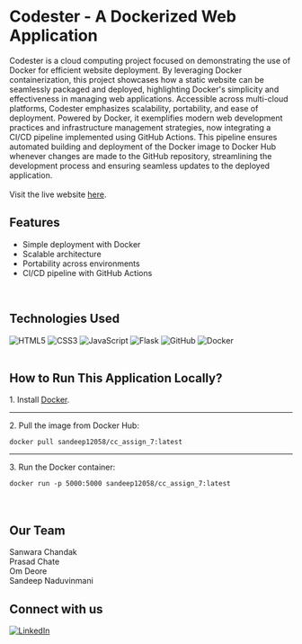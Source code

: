 <h1>Codester - A Dockerized Web Application</h1>

<p>
    Codester is a cloud computing project focused on demonstrating the use of Docker for efficient website deployment. By leveraging Docker containerization, this project showcases how a static website can be seamlessly packaged and deployed, highlighting Docker's simplicity and effectiveness in managing web applications. Accessible across multi-cloud platforms, Codester emphasizes scalability, portability, and ease of deployment. Powered by Docker, it exemplifies modern web development practices and infrastructure management strategies, now integrating a CI/CD pipeline implemented using GitHub Actions. This pipeline ensures automated building and deployment of the Docker image to Docker Hub whenever changes are made to the GitHub repository, streamlining the development process and ensuring seamless updates to the deployed application.
    <br><br>
    Visit the live website <a href="http://16.16.144.240:5000" target="_blank">here</a>.
</p>

<h2>Features</h2>
<ul>
    <li>Simple deployment with Docker</li>
    <li>Scalable architecture</li>
    <li>Portability across environments</li>
    <li>CI/CD pipeline with GitHub Actions</li>
</ul><br>

<h2>Technologies Used</h2>

![HTML5](https://img.shields.io/badge/html5-%23E34F26.svg?style=for-the-badge&logo=html5&logoColor=white) ![CSS3](https://img.shields.io/badge/css3-%231572B6.svg?style=for-the-badge&logo=css3&logoColor=white) ![JavaScript](https://img.shields.io/badge/javascript-%23323330.svg?style=for-the-badge&logo=javascript&logoColor=%23F7DF1E) ![Flask](https://img.shields.io/badge/flask-%23000.svg?style=for-the-badge&logo=flask&logoColor=white) ![GitHub](https://img.shields.io/badge/Git-%23F05032.svg?style=for-the-badge&logo=git&logoColor=white) ![Docker](https://img.shields.io/badge/docker-%230db7ed.svg?style=for-the-badge&logo=docker&logoColor=white)
<br><br>

<h2>How to Run This Application Locally?</h2>
    <p> 1. Install <a href="https://docs.docker.com/engine/install/" target="_blank">Docker</a>.</p><hr>
    <p> 2. Pull the image from Docker Hub:</p>
    <code>docker pull sandeep12058/cc_assign_7:latest</code><hr>
    <p> 3. Run the Docker container:</p>
    <code>docker run -p 5000:5000 sandeep12058/cc_assign_7:latest</code><br><br><br>

<h2>Our Team</h2>
Sanwara Chandak<br>
Prasad Chate<br>
Om Deore<br>
Sandeep Naduvinmani 

<h2>Connect with us</h2>

[![LinkedIn](https://img.shields.io/badge/LinkedIn-%230077B5.svg?style=for-the-badge&logo=linkedin&logoColor=white)](https://linkedin.com/in/sandeep-naduvinmani)
<br><br>
